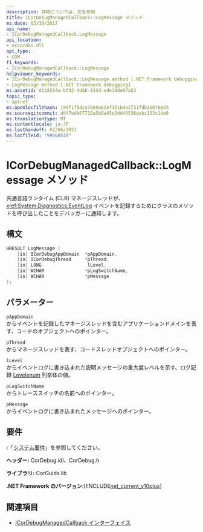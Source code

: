 ```yaml
---
description: 詳細については、次を参照
title: ICorDebugManagedCallback::LogMessage メソッド
ms.date: 03/30/2017
api_name:
- ICorDebugManagedCallback.LogMessage
api_location:
- mscordbi.dll
api_type:
- COM
f1_keywords:
- ICorDebugManagedCallback::LogMessage
helpviewer_keywords:
- ICorDebugManagedCallback::LogMessage method [.NET Framework debugging]
- LogMessage method [.NET Framework debugging]
ms.assetid: d218554a-bf42-4d88-833d-ede30de67a53
topic_type:
- apiref
ms.openlocfilehash: 199f1f5dca7889a62ef351b4a2731fdb360768d3
ms.sourcegitcommit: ddf7edb67715a5b9a45e3dd44536dabc153c1de0
ms.translationtype: MT
ms.contentlocale: ja-JP
ms.lasthandoff: 02/06/2021
ms.locfileid: "99660519"
---
```

# <a name="icordebugmanagedcallbacklogmessage-method"></a>ICorDebugManagedCallback::LogMessage メソッド

共通言語ランタイム (CLR) マネージスレッドが、 <xref:System.Diagnostics.EventLog> イベントを記録するためにクラスのメソッドを呼び出したことをデバッガーに通知します。  
  
## <a name="syntax"></a>構文  
  
```cpp  
HRESULT LogMessage (  
    [in] ICorDebugAppDomain  *pAppDomain,  
    [in] ICorDebugThread     *pThread,  
    [in] LONG                 lLevel,  
    [in] WCHAR               *pLogSwitchName,  
    [in] WCHAR               *pMessage  
);  
```  
  
## <a name="parameters"></a>パラメーター  

 `pAppDomain`  
 からイベントを記録したマネージスレッドを含むアプリケーションドメインを表す、コードのオブジェクトへのポインター。  
  
 `pThread`  
 からマネージスレッドを表す、コードスレッドオブジェクトへのポインター。  
  
 `lLevel`  
 からイベントログに書き込まれた説明メッセージの重大度レベルを示す、ログ記録 [Levelenum](logginglevelenum-enumeration.md) 列挙体の値。  
  
 `pLogSwitchName`  
 からトレーススイッチの名前へのポインター。  
  
 `pMessage`  
 からイベントログに書き込まれたメッセージへのポインター。  
  
## <a name="requirements"></a>要件  

 **:**「[システム要件](../../get-started/system-requirements.md)」を参照してください。  
  
 **ヘッダー:** CorDebug.idl、CorDebug.h  
  
 **ライブラリ:** CorGuids.lib  
  
 **.NET Framework のバージョン:**[!INCLUDE[net_current_v10plus](../../../../includes/net-current-v10plus-md.md)]  
  
## <a name="see-also"></a>関連項目

- [ICorDebugManagedCallback インターフェイス](icordebugmanagedcallback-interface.md)
